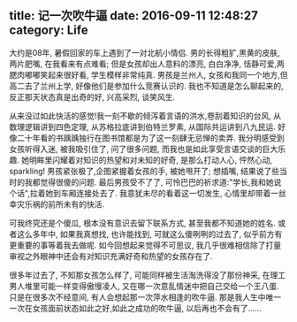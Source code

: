title: 记一次吹牛逼
date: 2016-09-11 12:48:27
category: Life
---
大约是08年, 暑假回家的车上遇到了一对北航小情侣. 男的长得粗犷,黑黄的皮肤, 两片肥嘴, 在我看来有点难看; 但是女孩却出人意料的漂亮, 白白净净, 恬静可爱,两腮肉嘟嘟笑起来很好看, 学生模样非常纯真. 男孩是兰州人, 女孩和我同一个地方,但高二去了兰州上学, 好像他们是参加什么竞赛认识的. 我也不知道是怎么聊起来的, 反正那天状态真是出奇的好, 兴高采烈, 谈笑风生.

从来没过如此快活的感觉!我一刻不歇的倾泻着言语的洪水,卷刮着知识的台风, 从数理逻辑讲到四色定理, 从苏格拉底讲到伯特兰罗素, 从国际共运讲到八九民运. 好像二十年看的书踽踽独行在图书馆都是为了这一刻肆无忌惮的卖弄. 我分明感受到女孩听得入迷, 被我吸引住了, 问了很多问题, 而我也是如此享受言语交谈的巨大乐趣. 她明眸里闪耀着对知识的热望和对未知的好奇, 是那么打动人心, 怦然心动, sparkling! 男孩紧张极了,企图紧握着女孩的手, 被她甩开了; 想插嘴, 结果说了些当时的我都觉得很傻的问题. 最后男孩受不了了, 可怜巴巴的祈求道:"学长,我和她说个话",拉着她到车厢连接处去了. 我意犹未尽的看着这一切发生, 心情里却带着一丝幸灾乐祸的前所未有的快活.

可我终究还是个傻瓜, 根本没有意识去留下联系方式, 甚至我都不知道她的姓名. 或者这么多年中, 如果我真想找, 也许能找到, 可就这么傻咧咧的过去了, 似乎前方有更重要的事等着我去做呢. 如今回想起来觉得不可思议, 我几乎很难相信除了打量审视之外眼神中还会有对知识充满好奇和热望的女孩存在了.

很多年过去了, 不知那女孩怎么样了, 可能同样被生活淘洗得没了那份神采, 在理工男人堆里可能一样变得傲慢凌人, 又在哪一次意乱情迷中把自己交给一个王八蛋. 只是在很多次不经意间, 有人会想起那一次萍水相逢的吹牛逼. 那是我人生中唯一一次在女孩面前状态如此之好,如此之成功的吹牛逼, 以后再也不会有了......
